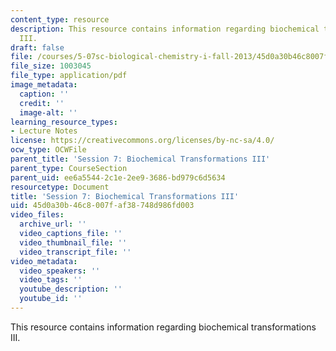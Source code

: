 ```yaml
---
content_type: resource
description: This resource contains information regarding biochemical transformations
  III.
draft: false
file: /courses/5-07sc-biological-chemistry-i-fall-2013/45d0a30b46c8007faf38748d986fd003_MIT5_07SCF13_Lec11_12.pdf
file_size: 1003045
file_type: application/pdf
image_metadata:
  caption: ''
  credit: ''
  image-alt: ''
learning_resource_types:
- Lecture Notes
license: https://creativecommons.org/licenses/by-nc-sa/4.0/
ocw_type: OCWFile
parent_title: 'Session 7: Biochemical Transformations III'
parent_type: CourseSection
parent_uid: ee6a5544-2c1e-2ee9-3686-bd979c6d5634
resourcetype: Document
title: 'Session 7: Biochemical Transformations III'
uid: 45d0a30b-46c8-007f-af38-748d986fd003
video_files:
  archive_url: ''
  video_captions_file: ''
  video_thumbnail_file: ''
  video_transcript_file: ''
video_metadata:
  video_speakers: ''
  video_tags: ''
  youtube_description: ''
  youtube_id: ''
---
```

This resource contains information regarding biochemical transformations III.